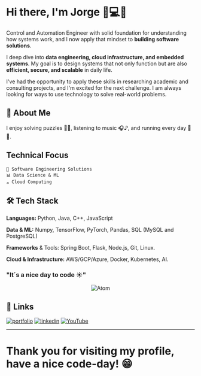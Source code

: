 # Hi there, I'm Jorge 👋💻🤖

Control and Automation Engineer with solid foundation for understanding how systems work, and I now apply that mindset to **building software solutions**.

I deep dive into **data engineering, cloud infrastructure, and embedded systems**. My goal is to design systems that not only function but are also **efficient, secure, and scalable** in daily life.

I've had the opportunity to apply these skills in researching academic and consulting projects, and I'm excited for the next challenge. I am always looking for ways to use technology to solve real-world problems.

## 🚀 About Me

I enjoy solving puzzles 🧩🧠, listening to music 🎧♪, and running every day 🏃🌲. 

## Technical Focus

    🔧 Software Engineering Solutions
    📊 Data Science & ML
    ☁️ Cloud Computing

## 🛠 Tech Stack

**Languages:** Python, Java, C++, JavaScript

**Data & ML:** Numpy, TensorFlow, PyTorch, Pandas, SQL (MySQL and PostgreSQL)

**Frameworks** & Tools: Spring Boot, Flask, Node.js, Git, Linux.

**Cloud & Infrastructure:** AWS/GCP/Azure, Docker, Kubernetes, AI.

### <b>"It´s a nice day to code ☀️"</b>
<div align="center"> <img src=assets/atom.gif alt="Atom"> </div>

## 🔗 Links
[![portfolio](https://img.shields.io/badge/my_portfolio-000?style=for-the-badge&logo=ko-fi&logoColor=white)](https://jorge-rivero-f-porfolio.vercel.app/)
[![linkedin](https://img.shields.io/badge/linkedin-0A66C2?style=for-the-badge&logo=linkedin&logoColor=white)](https://www.linkedin.com/in/jorge-a-rivero-fragoso/)
[![YouTube](https://img.shields.io/badge/youtube-c4302b?style=for-the-badge&logo=youtube&logoColor=red)](https://www.linkedin.com/in/jorge-a-rivero-fragoso/)

<hr>

# Thank you for visiting my profile, have a nice code-day! 😁

